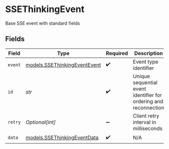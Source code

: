 # SSEThinkingEvent

Base SSE event with standard fields


## Fields

| Field                                                              | Type                                                               | Required                                                           | Description                                                        | Example                                                            |
| ------------------------------------------------------------------ | ------------------------------------------------------------------ | ------------------------------------------------------------------ | ------------------------------------------------------------------ | ------------------------------------------------------------------ |
| `event`                                                            | [models.SSEThinkingEventEvent](../models/ssethinkingeventevent.md) | :heavy_check_mark:                                                 | Event type identifier                                              |                                                                    |
| `id`                                                               | *str*                                                              | :heavy_check_mark:                                                 | Unique sequential event identifier for ordering and reconnection   | 1234567890                                                         |
| `retry`                                                            | *Optional[int]*                                                    | :heavy_minus_sign:                                                 | Client retry interval in milliseconds                              | 30000                                                              |
| `data`                                                             | [models.SSEThinkingEventData](../models/ssethinkingeventdata.md)   | :heavy_check_mark:                                                 | N/A                                                                |                                                                    |
